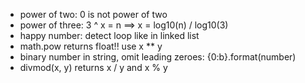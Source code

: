 - power of two: 0 is not power of two
- power of three: 3 ^ x = n ==> x = log10(n) / log10(3)
- happy number: detect loop like in linked list
- math.pow returns float!! use x ** y
- binary number in string, omit leading zeroes: {0:b}.format(number)
- divmod(x, y) returns x / y and x % y
